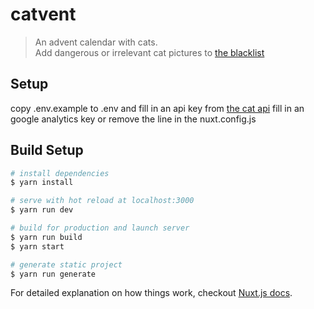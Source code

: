 # catvent

> An advent calendar with cats.  
Add dangerous or irrelevant cat pictures to [the blacklist](/static/blacklist.json)

## Setup

copy .env.example to .env and fill in an api key from [the cat api](https://thecatapi.com/)
fill in an google analytics key or remove the line in the nuxt.config.js

## Build Setup

``` bash
# install dependencies
$ yarn install

# serve with hot reload at localhost:3000
$ yarn run dev

# build for production and launch server
$ yarn run build
$ yarn start

# generate static project
$ yarn run generate
```

For detailed explanation on how things work, checkout [Nuxt.js docs](https://nuxtjs.org).
